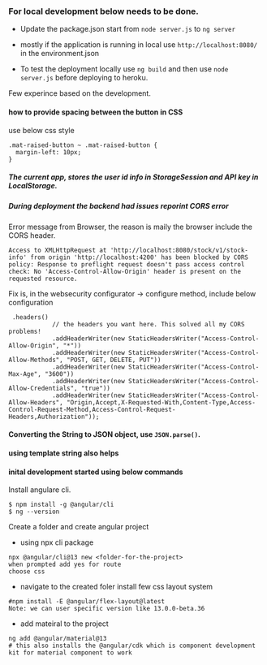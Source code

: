 ### For local development below needs to be done.
  - Update the package.json start from `node server.js` to `ng server`
  - mostly if the application is running in local use `http://localhost:8080/` in the environment.json

 - To test the deployment locally use `ng build` and then use `node server.js` before deploying to heroku.
 

 Few experince based on the development.

#### how to provide spacing between the button in CSS
 use below css style
```
.mat-raised-button ~ .mat-raised-button {
  margin-left: 10px;
}
```

##### The current app, stores the user id info in StorageSession and API key in LocalStorage.

##### During deployment the backend had issues reporint CORS error
Error message from Browser, the reason is maily the browser include the CORS header.

```
Access to XMLHttpRequest at 'http://localhost:8080/stock/v1/stock-info' from origin 'http://localhost:4200' has been blocked by CORS policy: Response to preflight request doesn't pass access control check: No 'Access-Control-Allow-Origin' header is present on the requested resource.
```
Fix is, in the websecurity configurator -> configure method, include below configuration
```
 .headers()
            // the headers you want here. This solved all my CORS problems! 
            .addHeaderWriter(new StaticHeadersWriter("Access-Control-Allow-Origin", "*"))
            .addHeaderWriter(new StaticHeadersWriter("Access-Control-Allow-Methods", "POST, GET, DELETE, PUT"))
            .addHeaderWriter(new StaticHeadersWriter("Access-Control-Max-Age", "3600"))
            .addHeaderWriter(new StaticHeadersWriter("Access-Control-Allow-Credentials", "true"))
            .addHeaderWriter(new StaticHeadersWriter("Access-Control-Allow-Headers", "Origin,Accept,X-Requested-With,Content-Type,Access-Control-Request-Method,Access-Control-Request-Headers,Authorization"));
```

#### Converting the String to JSON object, use `JSON.parse()`.
#### using template string also helps

#### inital development started using below commands

Install angulare cli.
```
$ npm install -g @angular/cli
$ ng --version
```

Create a folder and create angular project
- using npx cli package
```
npx @angular/cli@13 new <folder-for-the-project>
when prompted add yes for route
choose css
```

- navigate to the created foler 
install few css layout system 
```
#npm install -E @angular/flex-layout@latest
Note: we can user specific version like 13.0.0-beta.36
```
- add mateiral to the project
```
ng add @angular/material@13
# this also installs the @angular/cdk which is component development kit for material component to work
```
